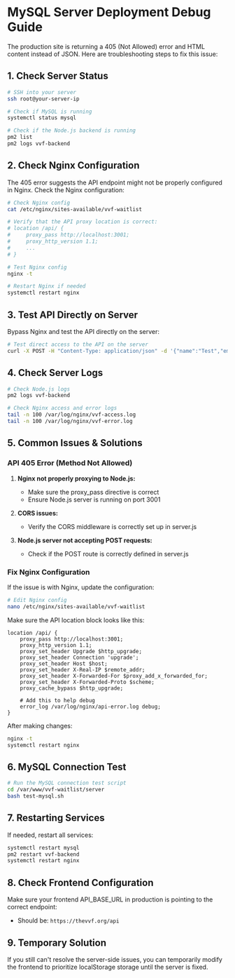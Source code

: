 # MySQL Server Deployment Debug Guide

The production site is returning a 405 (Not Allowed) error and HTML content instead of JSON. Here are troubleshooting steps to fix this issue:

## 1. Check Server Status

```bash
# SSH into your server
ssh root@your-server-ip

# Check if MySQL is running
systemctl status mysql

# Check if the Node.js backend is running
pm2 list
pm2 logs vvf-backend
```

## 2. Check Nginx Configuration

The 405 error suggests the API endpoint might not be properly configured in Nginx. Check the Nginx configuration:

```bash
# Check Nginx config
cat /etc/nginx/sites-available/vvf-waitlist

# Verify that the API proxy location is correct:
# location /api/ {
#     proxy_pass http://localhost:3001;
#     proxy_http_version 1.1;
#     ...
# }

# Test Nginx config
nginx -t

# Restart Nginx if needed
systemctl restart nginx
```

## 3. Test API Directly on Server

Bypass Nginx and test the API directly on the server:

```bash
# Test direct access to the API on the server
curl -X POST -H "Content-Type: application/json" -d '{"name":"Test","email":"test@example.com"}' http://localhost:3001/api/waitlist
```

## 4. Check Server Logs

```bash
# Check Node.js logs
pm2 logs vvf-backend

# Check Nginx access and error logs
tail -n 100 /var/log/nginx/vvf-access.log
tail -n 100 /var/log/nginx/vvf-error.log
```

## 5. Common Issues & Solutions

### API 405 Error (Method Not Allowed)

1. **Nginx not properly proxying to Node.js:**
   - Make sure the proxy_pass directive is correct
   - Ensure Node.js server is running on port 3001
   
2. **CORS issues:**
   - Verify the CORS middleware is correctly set up in server.js

3. **Node.js server not accepting POST requests:**
   - Check if the POST route is correctly defined in server.js

### Fix Nginx Configuration

If the issue is with Nginx, update the configuration:

```bash
# Edit Nginx config
nano /etc/nginx/sites-available/vvf-waitlist
```

Make sure the API location block looks like this:

```
location /api/ {
    proxy_pass http://localhost:3001;
    proxy_http_version 1.1;
    proxy_set_header Upgrade $http_upgrade;
    proxy_set_header Connection 'upgrade';
    proxy_set_header Host $host;
    proxy_set_header X-Real-IP $remote_addr;
    proxy_set_header X-Forwarded-For $proxy_add_x_forwarded_for;
    proxy_set_header X-Forwarded-Proto $scheme;
    proxy_cache_bypass $http_upgrade;
    
    # Add this to help debug
    error_log /var/log/nginx/api-error.log debug;
}
```

After making changes:

```bash
nginx -t
systemctl restart nginx
```

## 6. MySQL Connection Test

```bash
# Run the MySQL connection test script
cd /var/www/vvf-waitlist/server
bash test-mysql.sh
```

## 7. Restarting Services

If needed, restart all services:

```bash
systemctl restart mysql
pm2 restart vvf-backend
systemctl restart nginx
```

## 8. Check Frontend Configuration

Make sure your frontend API_BASE_URL in production is pointing to the correct endpoint:
- Should be: `https://thevvf.org/api`

## 9. Temporary Solution

If you still can't resolve the server-side issues, you can temporarily modify the frontend to prioritize localStorage storage until the server is fixed.
